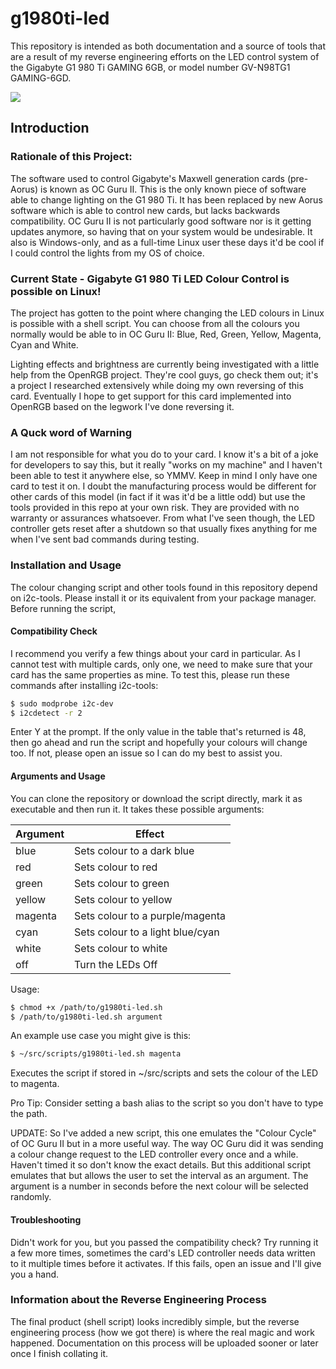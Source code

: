 # g1980ti-led
This repository is intended as both documentation and a source of tools that are a result of my reverse engineering efforts on the LED control system of the Gigabyte G1 980 Ti GAMING 6GB, or model number GV-N98TG1 GAMING-6GD.


![](demo.gif)
## Introduction

### Rationale of this Project:
The software used to control Gigabyte's Maxwell generation cards (pre-Aorus) is known as OC Guru II. This is the only known piece of software able to change lighting on the G1 980 Ti. It has been replaced by new Aorus software which is able to control new cards, but lacks backwards compatibility. OC Guru II is not particularly good software nor is it getting updates anymore, so having that on your system would be undesirable. It also is Windows-only, and as a full-time Linux user these days it'd be cool if I could control the lights from my OS of choice.

### Current State - Gigabyte G1 980 Ti LED Colour Control is possible on Linux!
The project has gotten to the point where changing the LED colours in Linux is possible with a shell script. You can choose from all the colours you normally would be able to in OC Guru II: Blue, Red, Green, Yellow, Magenta, Cyan and White.

Lighting effects and brightness are currently being investigated with a little help from the OpenRGB project. They're cool guys, go check them out; it's a project I researched extensively while doing my own reversing of this card. Eventually I hope to get support for this card implemented into OpenRGB based on the legwork I've done reversing it.

### A Quck word of Warning
I am not responsible for what you do to your card. I know it's a bit of a joke for developers to say this, but it really "works on my machine" and I haven't been able to test it anywhere else, so YMMV. Keep in mind I only have one card to test it on. I doubt the manufacturing process would be different for other cards of this model (in fact if it was it'd be a little odd) but use the tools provided in this repo at your own risk. They are provided with no warranty or assurances whatsoever. From what I've seen though, the LED controller gets reset after a shutdown so that usually fixes anything for me when I've sent bad commands during testing.

### Installation and Usage
The colour changing script and other tools found in this repository depend on i2c-tools. Please install it or its equivalent from your package manager.
Before running the script, 

#### Compatibility Check
I recommend you verify a few things about your card in particular. As I cannot test with multiple cards, only one, we need to make sure that your card has the same properties as mine. To test this, please run these commands after installing i2c-tools:
```bash
$ sudo modprobe i2c-dev
$ i2cdetect -r 2
```
Enter Y at the prompt. If the only value in the table that's returned is 48, then go ahead and run the script and hopefully your colours will change too. If not, please open an issue so I can do my best to assist you.

#### Arguments and Usage
You can clone the repository or download the script directly, mark it as executable and then run it. It takes these possible arguments:

| Argument | Effect                           |
|----------|----------------------------------|
| blue     | Sets colour to a dark blue       |
| red      | Sets colour to red               |
| green    | Sets colour to green             |
| yellow   | Sets colour to yellow            |
| magenta  | Sets colour to a purple/magenta  |
| cyan     | Sets colour to a light blue/cyan |
| white    | Sets colour to white             |
| off      | Turn the LEDs Off                |

Usage:
```bash
$ chmod +x /path/to/g1980ti-led.sh
$ /path/to/g1980ti-led.sh argument
```
An example use case you might give is this:
```bash
$ ~/src/scripts/g1980ti-led.sh magenta
```
Executes the script if stored in ~/src/scripts and sets the colour of the LED to magenta.

Pro Tip: Consider setting a bash alias to the script so you don't have to type the path.

UPDATE: So I've added a new script, this one emulates the "Colour Cycle" of OC Guru II but in a more useful way. The way OC Guru did it was sending a colour change request to the LED controller every once and a while. Haven't timed it so don't know the exact details. But this additional script emulates that but allows the user to set the interval as an argument. The argument is a number in seconds before the next colour will be selected randomly.

#### Troubleshooting
Didn't work for you, but you passed the compatibility check? Try running it a few more times, sometimes the card's LED controller needs data written to it multiple times before it activates. If this fails, open an issue and I'll give you a hand.

### Information about the Reverse Engineering Process
The final product (shell script) looks incredibly simple, but the reverse engineering process (how we got there) is where the real magic and work happened. Documentation on this process will be uploaded sooner or later once I finish collating it.
